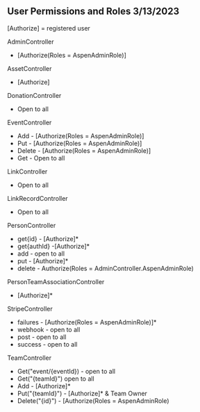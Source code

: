 ## User Permissions and Roles 3/13/2023

[Authorize] = registered user

AdminController 
- [Authorize(Roles = AspenAdminRole)]

AssetController
- [Authorize]

DonationController
- Open to all

EventController
- Add - [Authorize(Roles = AspenAdminRole)]
- Put - [Authorize(Roles = AspenAdminRole)]
- Delete - [Authorize(Roles = AspenAdminRole)]
- Get - Open to all

LinkController
- Open to all

LinkRecordController
- Open to all

PersonController
- get{id} - [Authorize]*
- get{authId} -[Authorize]*
- add - open to all
- put - [Authorize]*
- delete - Authorize(Roles = AdminController.AspenAdminRole)

PersonTeamAssociationController
- [Authorize]*

StripeController
- failures - [Authorize(Roles = AspenAdminRole)]*
- webhook - open to all
- post - open to all
- success - open to all

TeamController
- Get("event/{eventId}) - open to all
- Get("{teamId}") open to all
- Add - [Authorize]*
- Put("{teamId}") - [Authorize]* & Team Owner
- Delete("{id}") - [Authorize(Roles = AspenAdminRole)